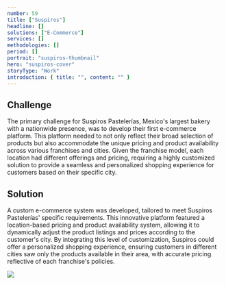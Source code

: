 ```yaml
---
number: 59
title: ["Suspiros"]
headline: []
solutions: ["E-Commerce"]
services: []
methodologies: []
period: []
portrait: "suspiros-thumbnail"
hero: "suspiros-cover"
storyType: "Work"
introduction: { title: "", content: "" }
---
```


## Challenge

The primary challenge for Suspiros Pastelerías, Mexico's largest bakery with a nationwide presence, was to develop their first e-commerce platform. This platform needed to not only reflect their broad selection of products but also accommodate the unique pricing and product availability across various franchises and cities. Given the franchise model, each location had different offerings and pricing, requiring a highly customized solution to provide a seamless and personalized shopping experience for customers based on their specific city.

## Solution

A custom e-commerce system was developed, tailored to meet Suspiros Pastelerías' specific requirements. This innovative platform featured a location-based pricing and product availability system, allowing it to dynamically adjust the product listings and prices according to the customer's city. By integrating this level of customization, Suspiros could offer a personalized shopping experience, ensuring customers in different cities saw only the products available in their area, with accurate pricing reflective of each franchise's policies.

![](/work/suspiros-figure-1.jpg)
